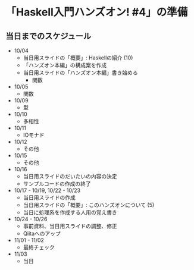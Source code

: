 「Haskell入門ハンズオン! #4」の準備
===================================

当日までのスケジュール
----------------------

* 10/04
	+ 当日用スライドの「概要」: Haskellの紹介 (10)
	+ 「ハンズオン本編」の構成案を作成
	+ 当日用スライドの「ハンズオン本編」書き始める
		- 関数
* 10/05
	+ 関数
* 10/09
	+ 型
* 10/10
	+ 多相性
* 10/11
	+ IOモナド
* 10/12
	+ その他
* 10/15
	+ その他
* 10/16
	+ 当日用スライドのだいたいの内容の決定
	+ サンプルコードの作成の終了
* 10/17 - 10/19, 10/22 - 10/23
	+ 当日用スライドの作成
	+ 当日用スライドの「概要」: このハンズオンについて (5)
	+ 当日に処理系を作成する人用の覚え書き
* 10/24 - 10/26
	+ 事前資料、当日用スライドの調整、修正
	+ Qiitaへのアップ
* 11/01 - 11/02
	+ 最終チェック
* 11/03
	+ 当日
